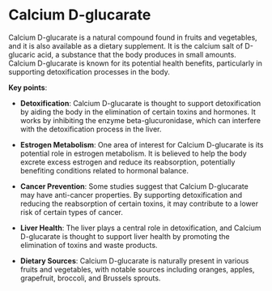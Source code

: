# Calcium D-glucarate

Calcium D-glucarate is a natural compound found in fruits and vegetables, and it is also available as a dietary supplement. It is the calcium salt of D-glucaric acid, a substance that the body produces in small amounts. Calcium D-glucarate is known for its potential health benefits, particularly in supporting detoxification processes in the body.

**Key points**:

* **Detoxification**: Calcium D-glucarate is thought to support detoxification by aiding the body in the elimination of certain toxins and hormones. It works by inhibiting the enzyme beta-glucuronidase, which can interfere with the detoxification process in the liver.

* **Estrogen Metabolism**: One area of interest for Calcium D-glucarate is its potential role in estrogen metabolism. It is believed to help the body excrete excess estrogen and reduce its reabsorption, potentially benefiting conditions related to hormonal balance.

* **Cancer Prevention**: Some studies suggest that Calcium D-glucarate may have anti-cancer properties. By supporting detoxification and reducing the reabsorption of certain toxins, it may contribute to a lower risk of certain types of cancer.

* **Liver Health**: The liver plays a central role in detoxification, and Calcium D-glucarate is thought to support liver health by promoting the elimination of toxins and waste products.

* **Dietary Sources**: Calcium D-glucarate is naturally present in various fruits and vegetables, with notable sources including oranges, apples, grapefruit, broccoli, and Brussels sprouts.
